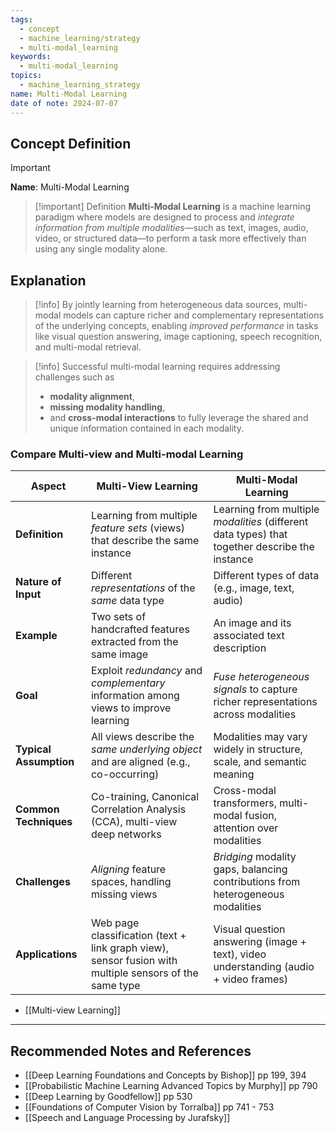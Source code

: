 ```yaml
---
tags:
  - concept
  - machine_learning/strategy
  - multi-modal_learning
keywords:
  - multi-modal_learning
topics:
  - machine_learning_strategy
name: Multi-Modal Learning
date of note: 2024-07-07
---
```


## Concept Definition

>[!important]
>**Name**: Multi-Modal Learning

>[!important] Definition
>**Multi-Modal Learning** is a machine learning paradigm where models are designed to process and *integrate information from multiple modalities*—such as text, images, audio, video, or structured data—to perform a task more effectively than using any single modality alone.


## Explanation

>[!info]
>By jointly learning from heterogeneous data sources, multi-modal models can capture richer and complementary representations of the underlying concepts, enabling *improved performance* in tasks like visual question answering, image captioning, speech recognition, and multi-modal retrieval.

>[!info]
>Successful multi-modal learning requires addressing challenges such as 
>- **modality alignment**, 
>- **missing modality handling**, 
>- and **cross-modal interactions** to fully leverage the shared and unique information contained in each modality.

### Compare Multi-view and Multi-modal Learning

| Aspect                 | **Multi-View Learning**                                                                                | **Multi-Modal Learning**                                                                       |
| ---------------------- | ------------------------------------------------------------------------------------------------------ | ---------------------------------------------------------------------------------------------- |
| **Definition**         | Learning from multiple _feature sets_ (views) that describe the same instance                          | Learning from multiple _modalities_ (different data types) that together describe the instance |
| **Nature of Input**    | Different *representations* of the *same* data type                                                    | Different types of data (e.g., image, text, audio)                                             |
| **Example**            | Two sets of handcrafted features extracted from the same image                                         | An image and its associated text description                                                   |
| **Goal**               | Exploit *redundancy* and *complementary* information among views to improve learning                   | *Fuse heterogeneous signals* to capture richer representations across modalities               |
| **Typical Assumption** | All views describe the *same underlying object* and are aligned (e.g., co-occurring)                   | Modalities may vary widely in structure, scale, and semantic meaning                           |
| **Common Techniques**  | Co-training, Canonical Correlation Analysis (CCA), multi-view deep networks                            | Cross-modal transformers, multi-modal fusion, attention over modalities                        |
| **Challenges**         | *Aligning* feature spaces, handling missing views                                                      | *Bridging* modality gaps, balancing contributions from heterogeneous modalities                |
| **Applications**       | Web page classification (text + link graph view), sensor fusion with multiple sensors of the same type | Visual question answering (image + text), video understanding (audio + video frames)           |

- [[Multi-view Learning]]




-----------
##  Recommended Notes and References


- [[Deep Learning Foundations and Concepts by Bishop]] pp 199, 394
- [[Probabilistic Machine Learning Advanced Topics by Murphy]] pp 790
- [[Deep Learning by Goodfellow]] pp 530
- [[Foundations of Computer Vision by Torralba]] pp 741 - 753
- [[Speech and Language Processing by Jurafsky]]
